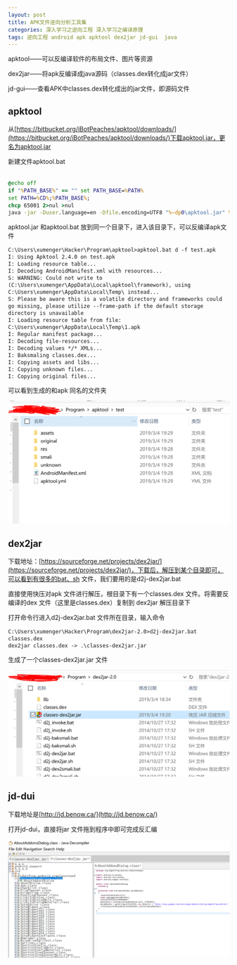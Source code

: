 ```yaml
---
layout: post
title: APK文件逆向分析工具集
categories: 深入学习之逆向工程 深入学习之编译原理
tags: 逆向工程 android apk apktool dex2jar jd-gui  java 
---
```


apktool——可以反编译软件的布局文件、图片等资源

dex2jar——将apk反编译成java源码（classes.dex转化成jar文件）

jd-gui——查看APK中classes.dex转化成出的jar文件，即源码文件

## apktool

从[https://bitbucket.org/iBotPeaches/apktool/downloads/](https://bitbucket.org/iBotPeaches/apktool/downloads/)下载apktool.jar，更名为apktool.jar

新建文件apktool.bat

```bat

@echo off
if "%PATH_BASE%" == "" set PATH_BASE=%PATH%
set PATH=%CD%;%PATH_BASE%;
chcp 65001 2>nul >nul
java -jar -Duser.language=en -Dfile.encoding=UTF8 "%~dp0\apktool.jar" %*
```

apktool.jar 和apktool.bat 放到同一个目录下，进入该目录下，可以反编译apk文件

```
C:\Users\xumenger\Hacker\Program\apktool>apktool.bat d -f test.apk
I: Using Apktool 2.4.0 on test.apk
I: Loading resource table...
I: Decoding AndroidManifest.xml with resources...
S: WARNING: Could not write to (C:\Users\xumenger\AppData\Local\apktool\framework), using C:\Users\xumenger\AppData\Local\Temp\ instead...
S: Please be aware this is a volatile directory and frameworks could go missing, please utilize --frame-path if the default storage directory is unavailable
I: Loading resource table from file: C:\Users\xumenger\AppData\Local\Temp\1.apk
I: Regular manifest package...
I: Decoding file-resources...
I: Decoding values */* XMLs...
I: Baksmaling classes.dex...
I: Copying assets and libs...
I: Copying unknown files...
I: Copying original files...
```

可以看到生成的和apk 同名的文件夹

![](../media/image/2019-03-04/01.png)

## dex2jar

下载地址：[https://sourceforge.net/projects/dex2jar/](https://sourceforge.net/projects/dex2jar/)，下载后，解压到某个目录即可，可以看到有很多的bat、sh 文件，我们要用的是d2j-dex2jar.bat

直接使用快压对apk 文件进行解压，根目录下有一个classes.dex 文件。将需要反编译的dex 文件（这里是classes.dex）复制到 dex2jar 解压目录下

打开命令行进入d2j-dex2jar.bat 文件所在目录，输入命令

```
C:\Users\xumenger\Hacker\Program\dex2jar-2.0>d2j-dex2jar.bat classes.dex
dex2jar classes.dex -> .\classes-dex2jar.jar
```

生成了一个classes-dex2jar.jar 文件

![](../media/image/2019-03-04/02.png)

## jd-dui

下载地址是[http://jd.benow.ca/](http://jd.benow.ca/)

打开jd-dui，直接将jar 文件拖到程序中即可完成反汇编

![](../media/image/2019-03-04/03.png)
